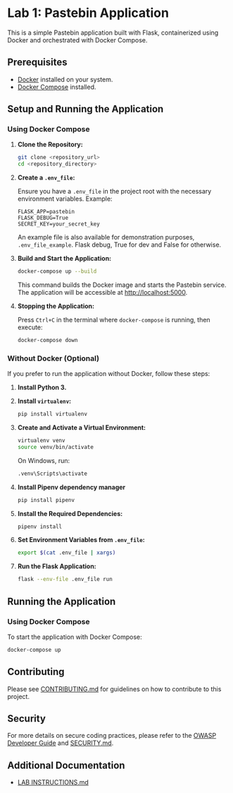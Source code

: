 # Lab 1: Pastebin Application

This is a simple Pastebin application built with Flask, containerized using Docker and orchestrated with Docker Compose.

## Prerequisites

- [Docker](https://www.docker.com/get-started) installed on your system.
- [Docker Compose](https://docs.docker.com/compose/install/) installed.

## Setup and Running the Application

### Using Docker Compose

1. **Clone the Repository:**

    ```sh
    git clone <repository_url>
    cd <repository_directory>
    ```

2. **Create a `.env_file`:**

    Ensure you have a `.env_file` in the project root with the necessary environment variables. Example:

    ```env
    FLASK_APP=pastebin
    FLASK_DEBUG=True
    SECRET_KEY=your_secret_key
    ```
    An example file is also available for demonstration purposes, `.env_file_example`. Flask debug, True for dev and False for otherwise.

3. **Build and Start the Application:**

    ```sh
    docker-compose up --build
    ```

    This command builds the Docker image and starts the Pastebin service. The application will be accessible at [http://localhost:5000](http://localhost:5000).

4. **Stopping the Application:**

    Press `Ctrl+C` in the terminal where `docker-compose` is running, then execute:

    ```sh
    docker-compose down
    ```

### Without Docker (Optional)

If you prefer to run the application without Docker, follow these steps:

1. **Install Python 3.**

2. **Install `virtualenv`:**

    ```sh
    pip install virtualenv
    ```

3. **Create and Activate a Virtual Environment:**

    ```sh
    virtualenv venv
    source venv/bin/activate
    ```

    On Windows, run:

    ```sh
    .venv\Scripts\activate
    ```
   
3. **Install Pipenv dependency manager**
    ```sh
    pip install pipenv
    ```

4. **Install the Required Dependencies:**

    ```sh
    pipenv install
    ```

5. **Set Environment Variables from `.env_file`:**

    ```sh
    export $(cat .env_file | xargs)
    ```

6. **Run the Flask Application:**

    ```sh
    flask --env-file .env_file run
    ```

## Running the Application

### Using Docker Compose

To start the application with Docker Compose:

```sh
docker-compose up
```


## Contributing

Please see [CONTRIBUTING.md](CONTRIBUTING.md) for guidelines on how to contribute to this project.

## Security

For more details on secure coding practices, please refer to the [OWASP Developer Guide](https://owasp.org/www-project-top-ten/) and [SECURITY.md](SECURITY.md).

## Additional Documentation

- [LAB INSTRUCTIONS.md](INSTRUCTIONS.md)

